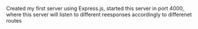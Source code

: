 Created my first server using Express.js, started this server in port 4000, where this server will listen to different
reesponses accordingly to differenet routes
